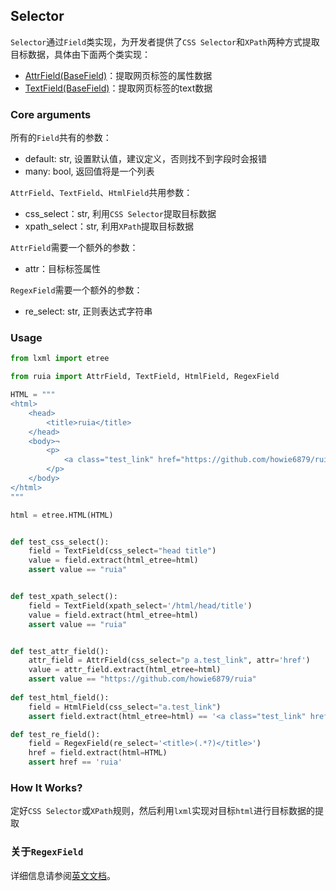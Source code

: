 ## Selector

`Selector`通过`Field`类实现，为开发者提供了`CSS Selector`和`XPath`两种方式提取目标数据，具体由下面两个类实现：
- [AttrField(BaseField)](https://github.com/howie6879/ruia/blob/master/ruia/field.py)：提取网页标签的属性数据
- [TextField(BaseField)](https://github.com/howie6879/ruia/blob/master/ruia/field.py)：提取网页标签的text数据

### Core arguments

所有的`Field`共有的参数：
- default: str, 设置默认值，建议定义，否则找不到字段时会报错
- many: bool, 返回值将是一个列表

`AttrField`、`TextField`、`HtmlField`共用参数：
- css_select：str, 利用`CSS Selector`提取目标数据
- xpath_select：str, 利用`XPath`提取目标数据

`AttrField`需要一个额外的参数：
- attr：目标标签属性

`RegexField`需要一个额外的参数：
- re_select: str, 正则表达式字符串

### Usage

```python
from lxml import etree

from ruia import AttrField, TextField, HtmlField, RegexField

HTML = """
<html>
    <head>
        <title>ruia</title>
    </head>
    <body>¬
        <p>
            <a class="test_link" href="https://github.com/howie6879/ruia">hello github.</a>
        </p>
    </body>
</html>
"""

html = etree.HTML(HTML)


def test_css_select():
    field = TextField(css_select="head title")
    value = field.extract(html_etree=html)
    assert value == "ruia"


def test_xpath_select():
    field = TextField(xpath_select='/html/head/title')
    value = field.extract(html_etree=html)
    assert value == "ruia"


def test_attr_field():
    attr_field = AttrField(css_select="p a.test_link", attr='href')
    value = attr_field.extract(html_etree=html)
    assert value == "https://github.com/howie6879/ruia"
    
def test_html_field():
    field = HtmlField(css_select="a.test_link")
    assert field.extract(html_etree=html) == '<a class="test_link" href="https://github.com/howie6879/ruia">hello github.</a>'

def test_re_field():
    field = RegexField(re_select='<title>(.*?)</title>')
    href = field.extract(html=HTML)
    assert href == 'ruia'

```

### How It Works?
定好`CSS Selector`或`XPath`规则，然后利用`lxml`实现对目标`html`进行目标数据的提取

### 关于`RegexField`

详细信息请参阅[英文文档][fields_doc_en]。
 
[fields_doc_en]: https://github.com/howie6879/ruia/blob/master/docs/en/topics/selector.md